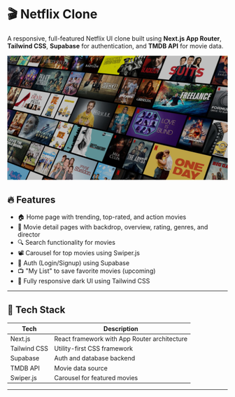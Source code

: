 # 🎬 Netflix Clone

A responsive, full-featured Netflix UI clone built using **Next.js App Router**, **Tailwind CSS**, **Supabase** for authentication, and **TMDB API** for movie data.

![banner](./public/BG.jpg)

## 🔥 Features

- 🏠 Home page with trending, top-rated, and action movies
- 🎥 Movie detail pages with backdrop, overview, rating, genres, and director
- 🔍 Search functionality for movies
- 📽️ Carousel for top movies using Swiper.js
- 🔐 Auth (Login/Signup) using Supabase
- 📺 "My List" to save favorite movies (upcoming)
- 🌙 Fully responsive dark UI using Tailwind CSS

---

## 🚀 Tech Stack

| Tech          | Description                                   |
|---------------|-----------------------------------------------|
| Next.js       | React framework with App Router architecture |
| Tailwind CSS  | Utility-first CSS framework                  |
| Supabase      | Auth and database backend                    |
| TMDB API      | Movie data source                            |
| Swiper.js     | Carousel for featured movies                 |

---
